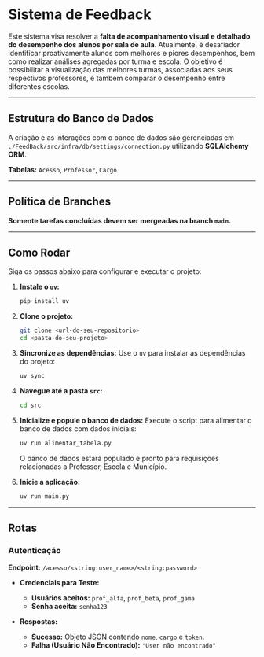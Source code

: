 # Sistema de Feedback

Este sistema visa resolver a **falta de acompanhamento visual e detalhado do desempenho dos alunos por sala de aula**. Atualmente, é desafiador identificar proativamente alunos com melhores e piores desempenhos, bem como realizar análises agregadas por turma e escola. O objetivo é possibilitar a visualização das melhores turmas, associadas aos seus respectivos professores, e também comparar o desempenho entre diferentes escolas.

---

## Estrutura do Banco de Dados

A criação e as interações com o banco de dados são gerenciadas em `./FeedBack/src/infra/db/settings/connection.py` utilizando **SQLAlchemy ORM**.

**Tabelas:** `Acesso`, `Professor`, `Cargo`

---

## Política de Branches

**Somente tarefas concluídas devem ser mergeadas na branch `main`.**

---

## Como Rodar

Siga os passos abaixo para configurar e executar o projeto:

1. **Instale o `uv`:**
    ```bash
    pip install uv
    ```

2. **Clone o projeto:**
    ```bash
    git clone <url-do-seu-repositorio>
    cd <pasta-do-seu-projeto>
    ```

3. **Sincronize as dependências:**
    Use o `uv` para instalar as dependências do projeto:
    ```bash
    uv sync
    ```

4. **Navegue até a pasta `src`:**
    ```bash
    cd src
    ```

5. **Inicialize e popule o banco de dados:**
    Execute o script para alimentar o banco de dados com dados iniciais:
    ```bash
    uv run alimentar_tabela.py
    ```
    O banco de dados estará populado e pronto para requisições relacionadas a Professor, Escola e Município.

6. **Inicie a aplicação:**
    ```bash
    uv run main.py
    ```

---

## Rotas

### Autenticação

**Endpoint:** `/acesso/<string:user_name>/<string:password>`

- **Credenciais para Teste:**
    - **Usuários aceitos:** `prof_alfa`, `prof_beta`, `prof_gama`
    - **Senha aceita:** `senha123`

- **Respostas:**
    - **Sucesso:** Objeto JSON contendo `nome`, `cargo` e `token`.
    - **Falha (Usuário Não Encontrado):** `"User não encontrado"`
